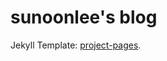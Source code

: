 # sunoonlee's blog

Jekyll Template: [project-pages](https://github.com/projectpages/project-pages/).

